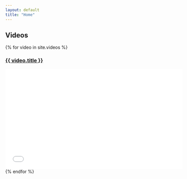 ```yaml
---
layout: default
title: "Home"
---
```


<h2>Videos</h2>
<div class="videos">
    {% for video in site.videos %}
        <div class="video">
            <h3><a href="{{ video.url | relative_url }}">{{ video.title }}</a></h3>
            <iframe width="560" height="315" src="{{ video.video_url }}" frameborder="0" allowfullscreen></iframe>
        </div>
    {% endfor %}
</div>
